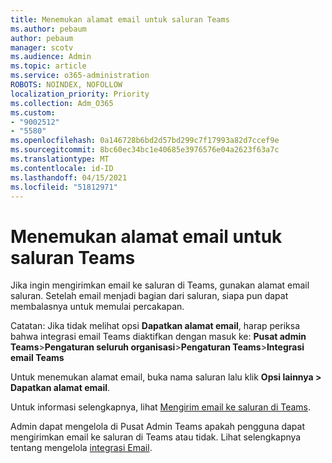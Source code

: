 ```yaml
---
title: Menemukan alamat email untuk saluran Teams
ms.author: pebaum
author: pebaum
manager: scotv
ms.audience: Admin
ms.topic: article
ms.service: o365-administration
ROBOTS: NOINDEX, NOFOLLOW
localization_priority: Priority
ms.collection: Adm_O365
ms.custom:
- "9002512"
- "5580"
ms.openlocfilehash: 0a146728b6bd2d57bd299c7f17993a82d7ccef9e
ms.sourcegitcommit: 8bc60ec34bc1e40685e3976576e04a2623f63a7c
ms.translationtype: MT
ms.contentlocale: id-ID
ms.lasthandoff: 04/15/2021
ms.locfileid: "51812971"
---
```

# <a name="find-the-email-address-for-a-teams-channel"></a>Menemukan alamat email untuk saluran Teams

Jika ingin mengirimkan email ke saluran di Teams, gunakan alamat email saluran. Setelah email menjadi bagian dari saluran, siapa pun dapat membalasnya untuk memulai percakapan.

Catatan: Jika tidak melihat opsi **Dapatkan alamat email**, harap periksa bahwa integrasi email Teams diaktifkan dengan masuk ke: **Pusat admin Teams**>**Pengaturan seluruh organisasi**>**Pengaturan Teams**>**Integrasi email Teams**

Untuk menemukan alamat email, buka nama saluran lalu klik **Opsi lainnya > Dapatkan alamat email**.

Untuk informasi selengkapnya, lihat [Mengirim email ke saluran di Teams](https://support.office.com/article/send-an-email-to-a-channel-in-teams-d91db004-d9d7-4a47-82e6-fb1b16dfd51e).

Admin dapat mengelola di Pusat Admin Teams apakah pengguna dapat mengirimkan email ke saluran di Teams atau tidak. Lihat selengkapnya tentang mengelola [integrasi Email](https://docs.microsoft.com/microsoftteams/enable-features-office-365#email-integration).
